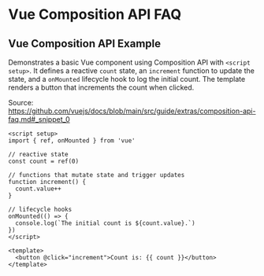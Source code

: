 # Vue Composition API FAQ

## Vue Composition API Example

Demonstrates a basic Vue component using Composition API with `<script setup>`. It defines a reactive `count` state, an `increment` function to update the state, and a `onMounted` lifecycle hook to log the initial count.  The template renders a button that increments the count when clicked.

Source: https://github.com/vuejs/docs/blob/main/src/guide/extras/composition-api-faq.md#_snippet_0

```vue
<script setup>
import { ref, onMounted } from 'vue'

// reactive state
const count = ref(0)

// functions that mutate state and trigger updates
function increment() {
  count.value++
}

// lifecycle hooks
onMounted(() => {
  console.log(`The initial count is ${count.value}.`)
})
</script>

<template>
  <button @click="increment">Count is: {{ count }}</button>
</template>
```
